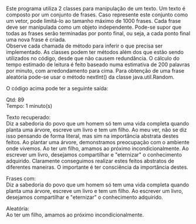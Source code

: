 <p>
Este programa utiliza 2 classes para manipulação de um texto. Um texto é composto por um conjunto de frases. Caso represente este conjunto como um vetor,
pode limitá-lo ao tamanho máximo de 1000 frases. Cada frase deve ser manipulada como um objeto independente. Pode-se supor que todas as frases serão terminadas por ponto final, ou seja, a cada ponto final uma nova frase é criada.<br>
Observe cada chamada de método para inferir o que precisa ser implementado. As classes podem ter métodos além dos que estão sendo utilizados no código, desde que não causem redundância. O cálculo do tempo estimado de leitura é feito baseado numa estimativa de 200 palavras por minuto, com arredondamento para cima. Para obtenção de uma frase aleatória pode-se usar o método nextInt() da classe java.util.Random. 
</p>
O código acima pode ter a seguinte saída:

<p>
Qtd: 89 <br>
Tempo: 1 minuto(s)
</p>
<p>
Texto recuperado:<br>
Diz a sabedoria do povo que um homem só tem uma vida completa quando planta uma árvore,
escreve um livro e tem um filho. Ao meu ver, não se diz isso pensando de forma literal,
mas sim na importância abstrata destes feitos. Ao plantar uma árvore, demonstramos
preocupação com o ambiente onde vivemos. Ao ter um filho, amamos ao próximo
incondicionalmente. Ao escrever um livro, desejamos compartilhar e "eternizar" o
conhecimento adquirido. Claramente conseguimos realizar estes feitos abstratos de
diferentes maneiras. O importante é ter consciência da importância destes.
</p>
<p>
Frases com:<br>
Diz a sabedoria do povo que um homem só tem uma vida completa quando planta uma árvore,
escreve um livro e tem um filho. Ao escrever um livro, desejamos compartilhar e
"eternizar" o conhecimento adquirido.
</p>
<p>
Aleatória:<br>
Ao ter um filho, amamos ao próximo incondicionalmente.
</p>
